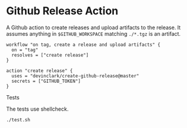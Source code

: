 # Github Release Action

A Github action to create releases and upload artifacts to the release. It assumes anything in `$GITHUB_WORKSPACE` matching `./*.tgz` is an artifact.


```
workflow "on tag, create a release and upload artifacts" {
  on = "tag"
  resolves = ["create release"]
}

action "create release" {
  uses = "devinclark/create-github-release@master"
  secrets = ["GITHUB_TOKEN"]
}
```

Tests

The tests use shellcheck.

```bash
./test.sh
```
